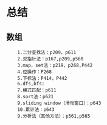 # 总结
## 数组
        1.二分查找法：p209，p611
        2.双指针法：p167,p209,p560
        3.map，set法：p219，p268,P442
        4.位操作：P268
        5.下标法：P414，P442
        6.dfs,bfs:
        7.模式匹配：p611
        8.sort法：p621
        9.sliding window（滑动窗口）：p643
        10.累计法：p643
        9.分析法（其他方法）：p561,p565